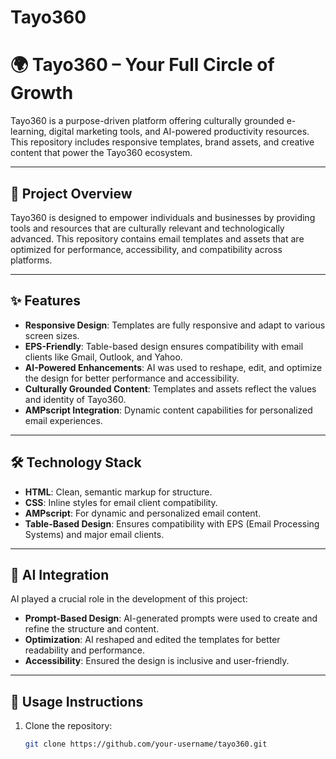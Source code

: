 # Tayo360
# 🌍 Tayo360 – Your Full Circle of Growth

Tayo360 is a purpose-driven platform offering culturally grounded e-learning, digital marketing tools, and AI-powered productivity resources. This repository includes responsive templates, brand assets, and creative content that power the Tayo360 ecosystem.

---

## 📖 Project Overview

Tayo360 is designed to empower individuals and businesses by providing tools and resources that are culturally relevant and technologically advanced. This repository contains email templates and assets that are optimized for performance, accessibility, and compatibility across platforms.

---

## ✨ Features

- **Responsive Design**: Templates are fully responsive and adapt to various screen sizes.
- **EPS-Friendly**: Table-based design ensures compatibility with email clients like Gmail, Outlook, and Yahoo.
- **AI-Powered Enhancements**: AI was used to reshape, edit, and optimize the design for better performance and accessibility.
- **Culturally Grounded Content**: Templates and assets reflect the values and identity of Tayo360.
- **AMPscript Integration**: Dynamic content capabilities for personalized email experiences.

---

## 🛠️ Technology Stack

- **HTML**: Clean, semantic markup for structure.
- **CSS**: Inline styles for email client compatibility.
- **AMPscript**: For dynamic and personalized email content.
- **Table-Based Design**: Ensures compatibility with EPS (Email Processing Systems) and major email clients.

---

## 🤖 AI Integration

AI played a crucial role in the development of this project:
- **Prompt-Based Design**: AI-generated prompts were used to create and refine the structure and content.
- **Optimization**: AI reshaped and edited the templates for better readability and performance.
- **Accessibility**: Ensured the design is inclusive and user-friendly.

---

## 🚀 Usage Instructions

1. Clone the repository:
   ```bash
   git clone https://github.com/your-username/tayo360.git
